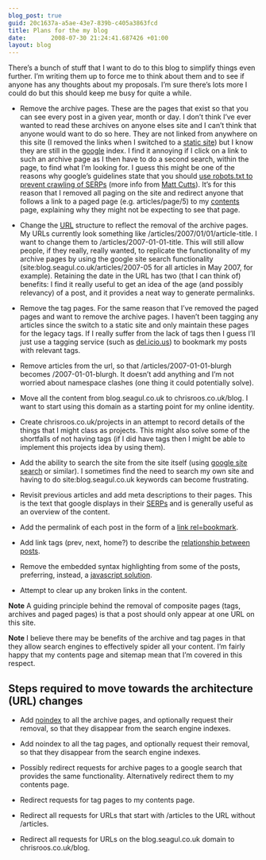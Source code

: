 ```yaml
---
blog_post: true
guid: 20c1637a-a5ae-43e7-839b-c405a3863fcd
title: Plans for the my blog
date:       2008-07-30 21:24:41.687426 +01:00
layout: blog
---
```


There’s a bunch of stuff that I want to do to this blog to simplify
things even further. I’m writing them up to force me to think about them
and to see if anyone has any thoughts about my proposals. I’m sure
there’s lots more I could do but this should keep me busy for quite a
while.

-   Remove the archive pages. These are the pages that exist so that you
    can see every post in a given year, month or day. I don’t think I’ve
    ever wanted to read these archives on anyone elses site and I can’t
    think that anyone would want to do so here. They are not linked from
    anywhere on this site (I removed the links when I switched to a
    [static
    site](/blog/2008-01-23-migration-from-typo-to-a-static-site-is-complete))
    but I know they are still in the [google](http://www.google.co.uk)
    index. I find it annoying if I click on a link to such an archive
    page as I then have to do a second search, within the page, to find
    what I’m looking for. I guess this might be one of the reasons why
    google’s guidelines state that you should [use robots.txt to prevent
    crawling of
    SERPs](http://www.google.com/support/webmasters/bin/answer.py?answer=35769)
    (more info from [Matt
    Cutts](http://www.mattcutts.com/blog/search-results-in-search-results/)).
    It’s for this reason that I removed all paging on the site and
    redirect anyone that follows a link to a paged page (e.g.
    articles/page/5) to my [contents](/contents) page, explaining why
    they might not be expecting to see that page.

<!-- -->

-   Change the
    [URL](http://en.wikipedia.org/wiki/Uniform_Resource_Locator)
    structure to reflect the removal of the archive pages. My URLs
    currently look something like /articles/2007/01/01/article-title. I
    want to change them to /articles/2007-01-01-title. This will still
    allow people, if they really, really wanted, to replicate the
    functionality of my archive pages by using the google site search
    functionality (site:blog.seagul.co.uk/articles/2007-05 for all
    articles in May 2007, for example). Retaining the date in the URL
    has two (that I can think of) benefits: I find it really useful to
    get an idea of the age (and possibly relevancy) of a post, and it
    provides a neat way to generate permalinks.

<!-- -->

-   Remove the tag pages. For the same reason that I’ve removed the
    paged pages and want to remove the archive pages. I haven’t been
    tagging any articles since the switch to a static site and only
    maintain these pages for the legacy tags. If I really suffer from
    the lack of tags then I guess I’ll just use a tagging service (such
    as [del.icio.us](http://del.icio.us)) to bookmark my posts with
    relevant tags.

<!-- -->

-   Remove articles from the url, so that /articles/2007-01-01-blurgh
    becomes /2007-01-01-blurgh. It doesn’t add anything and I’m not
    worried about namespace clashes (one thing it could potentially
    solve).

<!-- -->

-   Move all the content from blog.seagul.co.uk to chrisroos.co.uk/blog.
    I want to start using this domain as a starting point for my online
    identity.

<!-- -->

-   Create chrisroos.co.uk/projects in an attempt to record details of
    the things that I might class as projects. This might also solve
    some of the shortfalls of not having tags (if I did have tags then I
    might be able to implement this projects idea by using them).

<!-- -->

-   Add the ability to search the site from the site itself (using
    [google site search](http://www.google.com/sitesearch/) or similar).
    I sometimes find the need to search my own site and having to do
    site:blog.seagul.co.uk keywords can become frustrating.

<!-- -->

-   Revisit previous articles and add meta descriptions to their pages.
    This is the text that google displays in their
    [SERPs](http://en.wikipedia.org/wiki/Search_engine_results_page) and
    is generally useful as an overview of the content.

<!-- -->

-   Add the permalink of each post in the form of a [link
    rel=bookmark](http://microformats.org/wiki/rel-bookmark).

<!-- -->

-   Add link tags (prev, next, home?) to describe the [relationship
    between
    posts](http://diveintoaccessibility.org/day_9_providing_additional_navigation_aids.html).

<!-- -->

-   Remove the embedded syntax highlighting from some of the posts,
    preferring, instead, a [javascript
    solution](http://code.google.com/p/syntaxhighlighter/).

<!-- -->

-   Attempt to clear up any broken links in the content.

**Note** A guiding principle behind the removal of composite pages
(tags, archives and paged pages) is that a post should only appear at
one URL on this site.

**Note** I believe there may be benefits of the archive and tag pages in
that they allow search engines to effectively spider all your content.
I’m fairly happy that my contents page and sitemap mean that I’m covered
in this respect.

Steps required to move towards the architecture (URL) changes
-------------------------------------------------------------

-   Add [noindex](http://en.wikipedia.org/wiki/Noindex) to all the
    archive pages, and optionally request their removal, so that they
    disappear from the search engine indexes.

<!-- -->

-   Add noindex to all the tag pages, and optionally request their
    removal, so that they disappear from the search engine indexes.

<!-- -->

-   Possibly redirect requests for archive pages to a google search that
    provides the same functionality. Alternatively redirect them to my
    contents page.

<!-- -->

-   Redirect requests for tag pages to my contents page.

<!-- -->

-   Redirect all requests for URLs that start with /articles to the URL
    without /articles.

<!-- -->

-   Redirect all requests for URLs on the blog.seagul.co.uk domain to
    chrisroos.co.uk/blog.
